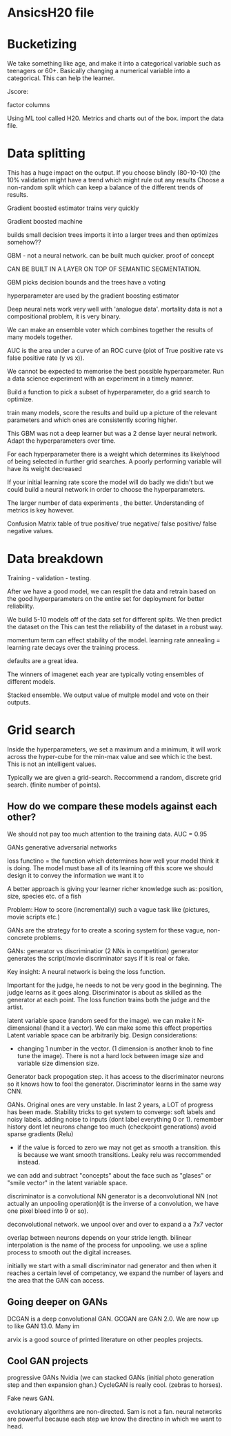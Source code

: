 # AnsicsH20 file

# Bucketizing

We take something like age, and make it into a categorical variable such as teenagers or 60+.
Basically changing a numerical variable into a categorical. This can help the learner.

Jscore:

factor columns

Using ML tool called H20. Metrics and charts out of the box.
import the data file.

# Data splitting
This has a huge impact on the output.
If you choose blindly (80-10-10) (the 10% validation might have a trend which might rule out any results
Choose a non-random split which can keep a balance of the different trends of results.

Gradient boosted estimator trains very quickly

Gradient boosted machine

builds small decision trees
imports it into a larger trees and then optimizes somehow??

GBM - not a neural network. can be built much quicker. proof of concept 

CAN BE BUILT IN A LAYER ON TOP OF SEMANTIC SEGMENTATION.

GBM picks decision bounds and the trees have a voting 

hyperparameter are used by the gradient boosting estimator

Deep neural nets work very well with 'analogue data'.
mortality data is not a compositional problem, it is very binary.

We can make an ensemble voter which combines together the results of many models together.

AUC is the area under a curve of an ROC curve (plot of True positive rate vs false positive rate (y vs x)).


We cannot be expected to memorise the best possible hyperparameter. Run a data science experiment with an experiment in a timely manner.


Build a function to pick a subset of hyperparameter, do a grid search to optimize.

train many models, score the results and build up a picture of the relevant parameters and which ones are consistently scoring higher.

This GBM was not a deep learner but was a 2 dense layer neural network. Adapt the hyperparameters over time.

For each hyperparameter there is a weight which determines its likelyhood of being selected in further grid searches.
A poorly performing variable will have its weight decreased 

If your initial learning rate score the model will do badly 
we didn't but we could build a neural network in order to choose the hyperparameters.

The larger number of data experiments , the better. Understanding of metrics is key however.

Confusion Matrix
table of true positive/ true negative/ false positive/ false negative values.

# Data breakdown

Training - validation - testing.

After we have a good model, we can resplit the data and retrain based on the good hyperparameters on the entire set for deployment for better reliability.

We build 5-10 models off of the data set for different splits. We then predict the dataset on the 
This can test the reliability of the dataset in a robust way.

momentum term can effect stability of the model.
learning rate annealing = learning rate decays over the training process.

defaults are a great idea.

The winners of imagenet each year are typically voting ensembles of different models.


Stacked ensemble. We output value of multple model and vote on their outputs.

# Grid search

Inside the hyperparameters, we set a maximum and a minimum, it will work across the hyper-cube for the min-max value and see which ic the best.
This is not an intelligent values.

Typically we are given a grid-search. Reccommend a random, discrete grid search. (finite number of points).

## How do we compare these models against each other?

We should not pay too much attention to the training data.
AUC = 0.95


GANs
generative adversarial networks

loss functino = the function which determines how well your model think it is doing.
The model must base all of its learning off this score
we should design it to convey the information we want it to

A better approach is giving your learner richer knowledge such as:
position, size, species etc. of a fish 

Problem:
How to score (incrementally) such a vague task like (pictures, movie scripts etc.)

GANs are the strategy for to create a scoring system for these vague, non-concrete problems.

GANs:
generator vs discriminatior (2 NNs in competition)
generator generates the script/movie
discriminator says if it is real or fake.

Key insight: A neural network is being the loss function.

Important for the judge, he needs to not be very good in the beginning. The judge learns as it goes along.
Discriminator is about as skilled as the generator at each point. The loss function trains both the judge and the artist.

latent variable space (random seed for the image). 
we can make it N-dimensional (hand it a vector).
We can make some this effect properties
Latent variable space can be arbitrarily big. Design considerations:
- changing 1 number in the vector. (1 dimension is another knob to fine tune the image). 
There is not a hard lock between image size and variable size dimension size.

Generator back propogation step. it has access to the discriminator neurons so it knows how to fool the generator.
Discriminator learns in the same way CNN.

GANs. Original ones are very unstable. In last 2 years, a LOT of progress has been made.
Stability tricks to get system to converge:
soft labels and noisy labels. adding noise to inputs (dont label everything 0 or 1).
remember history dont let neurons change too much (checkpoint generations)
avoid sparse gradients (Relu)
- if the value is forced to zero we may not get as smooth a transition.
this is because we want smooth transitions.
Leaky relu was reccommended instead.

we can add and subtract "concepts" about the face such as "glases" or "smile vector" in the latent variable space.

discriminator is a convolutional NN
generator is a deconvolutional NN (not actually an unpooling operation)(it is the inverse of a convolution, we have one pixel bleed into 9 or so).

deconvolutional network. we unpool over and over to expand a a 7x7 vector 

overlap between neurons depends on your stride length.
bilinear interpolation is the name of the process for unpooling.
we use a spline process to smooth out the digital increases.

initially we start with a small discriminator nad generator and then when it reaches a certain level of competancy, we expand the number of layers and the area that the GAN can access.

## Going deeper on GANs

DCGAN is a deep convolutional GAN.
GCGAN are GAN 2.0.
We are now up to like GAN 13.0. Many im

arvix is a good source of printed literature on other peoples projects.

## Cool GAN projects

progressive GANs Nvidia (we can 
stacked GANs (initial photo generation step and then expansion ghan.)
CycleGAN is really cool. (zebras to horses).

Fake news GAN.

evolutionary algorithms are non-directed. Sam is not a fan.
neural networks are powerful because each step we know the directino in which we want to head.
